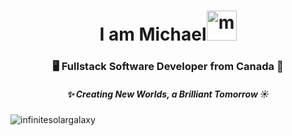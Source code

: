 <h1 align="center">I am Michael<img src="https://github.githubassets.com/images/mona-whisper.gif" style="width: 48px; cursor: default;" alt="mona-whisper"></h1>
<h3 align="center">🖥️ Fullstack Software Developer from Canada 🍁</h3>
<h5 align="center">✨ Creating New Worlds, a Brilliant Tomorrow ☀️</h5>

<p align="left"> <img src="https://komarev.com/ghpvc/?username=infinitesolargalaxy&label=Profile%20views&color=0e75b6&style=flat" alt="infinitesolargalaxy" /> </p>

